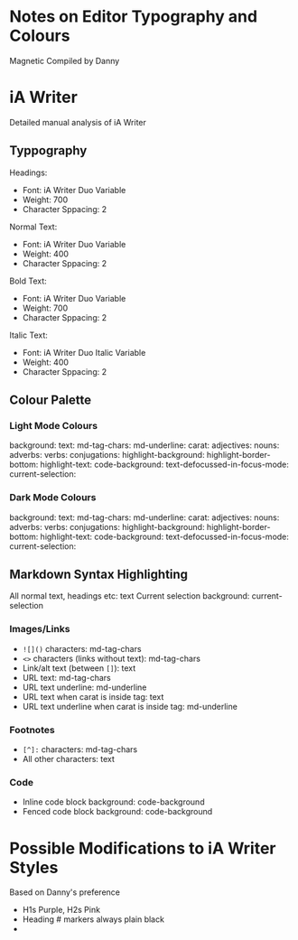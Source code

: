 # Notes on Editor Typography and Colours

Magnetic Compiled by Danny

# iA Writer

Detailed manual analysis of iA Writer

## Typpography

Headings:

- Font: iA Writer Duo Variable
- Weight: 700
- Character Sppacing: 2

Normal Text:

- Font: iA Writer Duo Variable
- Weight: 400
- Character Sppacing: 2

Bold Text:

- Font: iA Writer Duo Variable
- Weight: 700
- Character Sppacing: 2

Italic Text:

- Font: iA Writer Duo Italic Variable
- Weight: 400
- Character Sppacing: 2

## Colour Palette

### Light Mode Colours

background:
text:
md-tag-chars:
md-underline:
carat:
adjectives:
nouns:
adverbs:
verbs:
conjugations:
highlight-background:
highlight-border-bottom:
highlight-text:
code-background:
text-defocussed-in-focus-mode:
current-selection:

### Dark Mode Colours

background:
text:
md-tag-chars:
md-underline:
carat:
adjectives:
nouns:
adverbs:
verbs:
conjugations:
highlight-background:
highlight-border-bottom:
highlight-text:
code-background:
text-defocussed-in-focus-mode:
current-selection:

## Markdown Syntax Highlighting

All normal text, headings etc: text
Current selection background: current-selection

### Images/Links

- `![]()` characters: md-tag-chars
- `<>` characters (links without text): md-tag-chars
- Link/alt text (between `[]`): text
- URL text: md-tag-chars
- URL text underline: md-underline
- URL text when carat is inside tag: text
- URL text underline when carat is inside tag: md-underline

### Footnotes

- `[^]:` characters: md-tag-chars
- All other characters: text

### Code

- Inline code block background: code-background
- Fenced code block background: code-background

# Possible Modifications to iA Writer Styles

Based on Danny's preference

- H1s Purple, H2s Pink
- Heading # markers always plain black
-
